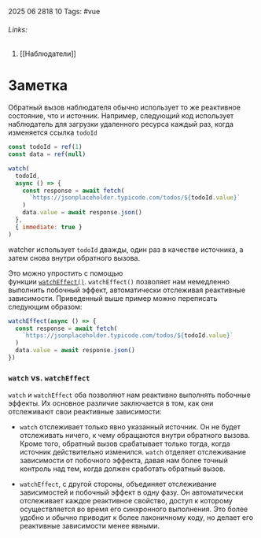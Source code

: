 2025 06 2818 10
Tags: #vue 
###### Links: 
1) [[Наблюдатели]]
# Заметка
Обратный вызов наблюдателя обычно использует то же реактивное состояние, что и источник. Например,  следующий код использует наблюдатель для загрузки удаленного ресурса каждый раз, когда изменяется ссылка `todoId`
```js
const todoId = ref(1)
const data = ref(null)

watch(
  todoId,
  async () => {
    const response = await fetch(
      `https://jsonplaceholder.typicode.com/todos/${todoId.value}`
    )
    data.value = await response.json()
  },
  { immediate: true }
)
```
watcher использует `todoId` дважды, один раз в качестве источника, а затем снова внутри обратного вызова.

Это можно упростить с помощью функции [`watchEffect()`](https://ru.vuejs.org/api/reactivity-core.html#watcheffect). `watchEffect()` позволяет нам немедленно выполнить побочный эффект, автоматически отслеживая реактивные зависимости. Приведенный выше пример можно переписать следующим образом:
```js
watchEffect(async () => {
  const response = await fetch(
    `https://jsonplaceholder.typicode.com/todos/${todoId.value}`
  )
  data.value = await response.json()
})
```
### `watch` vs. `watchEffect`

`watch` и `watchEffect` оба позволяют нам реактивно выполнять побочные эффекты. Их основное различие заключается в том, как они отслеживают свои реактивные зависимости:

- `watch` отслеживает только явно указанный источник. Он не будет отслеживать ничего, к чему обращаются внутри обратного вызова. Кроме того, обратный вызов срабатывает только тогда, когда источник действительно изменился. `watch` отделяет отслеживание зависимости от побочного эффекта, давая нам более точный контроль над тем, когда должен сработать обратный вызов.
    
- `watchEffect`, с другой стороны, объединяет отслеживание зависимостей и побочный эффект в одну фазу. Он автоматически отслеживает каждое реактивное свойство, доступ к которому осуществляется во время его синхронного выполнения. Это более удобно и обычно приводит к более лаконичному коду, но делает его реактивные зависимости менее явными.